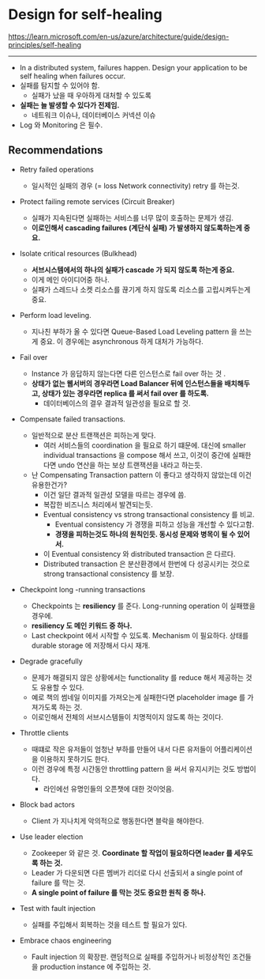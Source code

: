 # Design for self-healing 

https://learn.microsoft.com/en-us/azure/architecture/guide/design-principles/self-healing

***

- In a distributed system, failures happen. Design your application to be self healing when failures occur.
- 실패를 탐지할 수 있어야 함.
  - 실패가 났을 때 우아하게 대처할 수 있도록
- **실패는 늘 발생할 수 있다가 전제임.**
  - 네트워크 이슈나, 데이터베이스 커넥션 이슈 
- Log 와 Monitoring 은 필수.

## Recommendations

- Retry failed operations
  - 일시적인 실패의 경우 (= loss Network connectivity) retry 를 하는것.

- Protect failing remote services (Circuit Breaker)
  - 실패가 지속된다면 실패하는 서비스를 너무 많이 호출하는 문제가 생김.
  - **이로인해서 cascading failures (계단식 실패) 가 발생하지 않도록하는게 중요.** 

- Isolate critical resources (Bulkhead)
  - **서브시스템에서의 하나의 실패가 cascade 가 되지 않도록 하는게 중요.**
  - 이게 메인 아이디어중 하나.
  - 실패가 스레드나 소켓 리소스를 끊기게 하지 않도록 리소스를 고립시켜두는게 중요.

- Perform load leveling.
  - 지나친 부하가 올 수 있다면 Queue-Based Load Leveling pattern 을 쓰는게 중요. 이 경우에는 asynchronous 하게 대처가 가능하다.

- Fail over
  - Instance 가 응답하지 않는다면 다른 인스턴스로 fail over 하는 것 .
  - **상태가 없는 웹서버의 경우라면 Load Balancer 뒤에 인스턴스들을 배치해두고, 상태가 있는 경우라면 replica 를 써서 fail over 를 하도록.**
    - 데이터베이스의 결우 결과적 일관성을 필요로 할 것.

- Compensate failed transactions.
  - 일반적으로 분산 트랜잭션은 피하는게 맞다.
    - 여러 서비스들의 coordination 을 필요로 하기 떄문에. 대신에 smaller individual transactions 을 compose 해서 쓰고, 이것이 중간에 실패한다면 undo 연산을 하는 보상 트랜잭션을 내라고 하는듯.
  - 난 Compensating Transaction pattern 이 좋다고 생각하지 않았는데 이건 유용한건가?
    - 이건 일단 결과적 일관성 모델을 따르는 경우에 씀.
    - 복잡한 비즈니스 처리에서 발견되는듯.
    - Eventual consistency vs strong transactional consistency 를 비교.
      - Eventual consistency 가 경쟁을 피하고 성능을 개선할 수 있다고함.
      - **경쟁을 피하는것도 하나의 원칙인듯. 동시성 문제와 병목이 될 수 있어서.**
    - 이 Eventual consistency 와 distributed transaction 은 다르다.
    - Distributed transaction 은 분산환경에서 한번에 다 성공시키는 것으로 strong transactional consistency 를 보장.

- Checkpoint long -running transactions
  - Checkpoints 는 **resiliency** 를 준다. Long-running operation 이 실패했을 경우에.
  - **resiliency 도 메인 키워드 중 하나.** 
  - Last checkpoint 에서 시작할 수 있도록. Mechanism 이 필요하다. 상태를 durable storage 에 저장해서 다시 재개.

- Degrade gracefully
  - 문제가 해결되지 않은 상황에서는 functionality 를 reduce 해서 제공하는 것도 유용할 수 있다.
  - 예로 책의 썸네일 이미지를 가져오는게 실패한다면 placeholder image 를 가져가도록 하는 것.
  - 이로인해서 전체의 서브시스템들이 치명적이지 않도록 하는 것이다.

- Throttle clients
  - 때떄로 작은 유저들이 엄청난 부하를 만들어 내서 다른 유저들이 어플리케이션을 이용하지 못하기도 한다.
  - 이런 경우에 특정 시간동안 throttling pattern 을 써서 유지시키는 것도 방법이다.
    - 라인에선 유명인들의 오픈챗에 대한 것이엇음.

- Block bad actors
  - Client 가 지나치게 악의적으로 행동한다면 블락을 해야한다.

- Use leader election
  - Zookeeper 와 같은 것. **Coordinate 할 작업이 필요하다면 leader 를 세우도록 하는 것.**
  - Leader 가 다운되면 다른 멤버가 리더로 다시 선출되서 a single point of failure 를 막는 것.
  - **A single point of failure 를 막는 것도 중요한 원칙 중 하나.**

- Test with fault injection
  - 실패를 주입해서 회복하는 것을 테스트 할 필요가 있다.

- Embrace chaos engineering
  - Fault injection 의 확장판. 랜덤적으로 실패를 주입하거나 비정상적인 조건들을 production instance 에 주입하는 것. 
